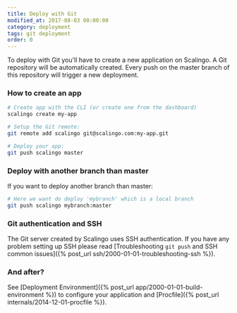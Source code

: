 ```yaml
---
title: Deploy with Git
modified_at: 2017-08-03 00:00:00
category: deployment
tags: git deployment
order: 0
---
```


To deploy with Git you'll have to create a new application on Scalingo. A Git repository will be automatically created. Every push on the master branch of this repository will trigger a new deployment.

### How to create an app

```bash
# Create app with the CLI (or create one from the dashboard)
scalingo create my-app

# Setup the Git remote:
git remote add scalingo git@scalingo.com:my-app.git

# Deploy your app:
git push scalingo master
```

### Deploy with another branch than master

If you want to deploy another branch than master:

```bash
# Here we want do deploy 'mybranch' which is a local branch
git push scalingo mybranch:master
```

### Git authentication and SSH

The Git server created by Scalingo uses SSH authentication. If you have any problem setting up SSH please read [Troubleshooting `git push` and SSH common issues]({% post_url ssh/2000-01-01-troubleshooting-ssh %}).

### And after?

See [Deployment Environment]({% post_url app/2000-01-01-build-environment %}) to configure your application and [Procfile]({% post_url internals/2014-12-01-procfile %}).
